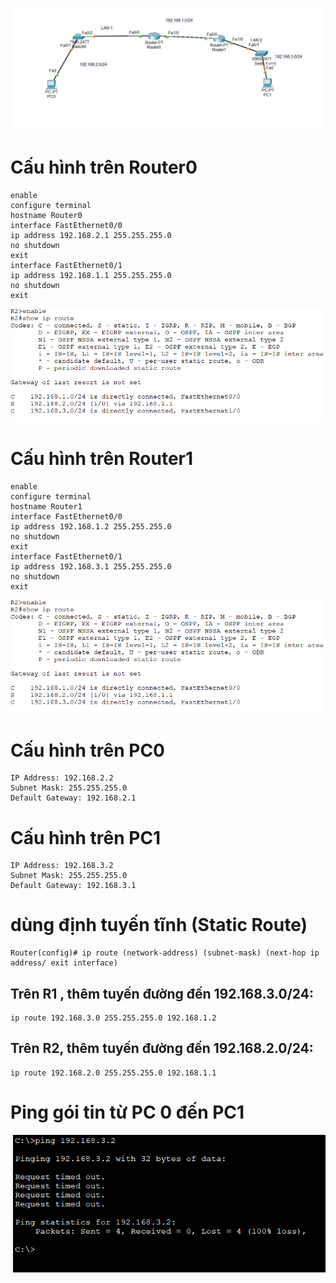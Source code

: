 ![alt text](../images/labrouting.png)

# Cấu hình trên Router0
    enable
    configure terminal
    hostname Router0
    interface FastEthernet0/0
    ip address 192.168.2.1 255.255.255.0
    no shutdown
    exit
    interface FastEthernet0/1
    ip address 192.168.1.1 255.255.255.0
    no shutdown
    exit

![alt text](../images/Screenshot_3.png)

# Cấu hình trên Router1
    enable
    configure terminal
    hostname Router1
    interface FastEthernet0/0
    ip address 192.168.1.2 255.255.255.0
    no shutdown
    exit
    interface FastEthernet0/1
    ip address 192.168.3.1 255.255.255.0
    no shutdown
    exit

![alt text](../images/Screenshot_3.png)

# Cấu hình trên PC0
    IP Address: 192.168.2.2  
    Subnet Mask: 255.255.255.0  
    Default Gateway: 192.168.2.1  


# Cấu hình trên PC1
    IP Address: 192.168.3.2  
    Subnet Mask: 255.255.255.0  
    Default Gateway: 192.168.3.1  

# dùng định tuyến tĩnh (Static Route)
    Router(config)# ip route (network-address) (subnet-mask) (next-hop ip address/ exit interface)
## Trên R1 , thêm tuyến đường đến 192.168.3.0/24:

    ip route 192.168.3.0 255.255.255.0 192.168.1.2

## Trên R2, thêm tuyến đường đến 192.168.2.0/24:
    ip route 192.168.2.0 255.255.255.0 192.168.1.1

# Ping gói tin từ PC 0 đến PC1

![alt text](../images/Screenshot_2.png)
